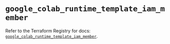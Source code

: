 # `google_colab_runtime_template_iam_member`

Refer to the Terraform Registry for docs: [`google_colab_runtime_template_iam_member`](https://registry.terraform.io/providers/hashicorp/google-beta/6.47.0/docs/resources/google_colab_runtime_template_iam_member).
